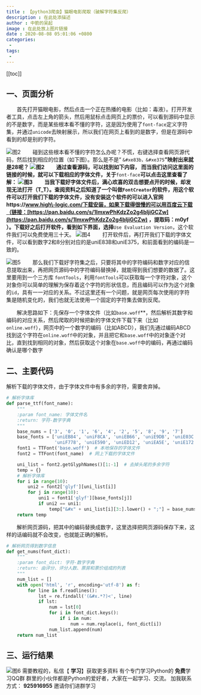 ```yaml
---
title : 【python3爬虫】猫眼电影爬取（破解字符集反爬）
description : 在此处添描述
author : 中箭的吴起
image : 在此处放上图片链接
date : 2020-08-08 05:01:06 +0800
categories:
 -
tags:
 -
---
```

[[toc]]

## 一、页面分析

  首先打开猫眼电影，然后点击一个正在热播的电影（比如：毒液）。打开开发者工具，点击左上角的箭头，然后用鼠标点击网页上的票价，可以看到源码中显示的不是数字，而是某些根本看不懂的字符，这是因为使用了`font-face`定义字符集，并通过`unicode`去映射展示，所以我们在网页上看到的是数字，但是在源码中看到的却是别的字符。

![图2](https://img-blog.csdnimg.cn/20181215152059366.png?x-oss-process=image/watermark,type_ZmFuZ3poZW5naGVpdGk,shadow_10,text_aHR0cHM6Ly9ibG9nLmNzZG4ubmV0L3FxXzM5MzYzMDIy,size_16,color_FFFFFF,t_70)
  碰到这些根本看不懂的字符怎么办呢？不慌，右键选择查看网页源代码，然后找到相应的位置（如下图）。那么是不是“ `&#xe83b，&#xe375`**”映射出来就是28呢？
![图2](https://img-blog.csdnimg.cn/20181215152337742.png)
  通过查看源码，可以找到如下内容， 而当我们访问这里面的链接的时候，就可以下载相应的字体文件，关于**`font-face`**可以点击这里查看了解：
![图3](https://img-blog.csdnimg.cn/20181215152551791.png)
  当我下载好字体文件后，满心欢喜的双击想要点开的时候，却发现无法打开（T\_T）。查阅资料之后知道了一个叫做`FontCreator`的软件，用这个软件可以打开我们下载的字体文件，没有安装这个软件的可以进入官网https://www.high\-logic.com/下载安装，如果下载得很慢的可以用百度云下载（链接：[https://pan.baidu.com/s/1ImxwPhKdzZo2g4bIjiGCZw](https://pan.baidu.com/s/1ImxwPhKdzZo2g4bIjiGCZw) ，提取码：m0yf ）。下载好之后打开软件，看到如下界面，选择**`Use Evaluation Version`，这个软件我们可以免费使用三十天。
![图4](https://img-blog.csdnimg.cn/20181215152706840.png?x-oss-process=image/watermark,type_ZmFuZ3poZW5naGVpdGk,shadow_10,text_aHR0cHM6Ly9ibG9nLmNzZG4ubmV0L3FxXzM5MzYzMDIy,size_16,color_FFFFFF,t_70)
  打开软件后，再打开我们下载的字体文件，可以看到数字2和8分别对应的是uniE83B和uniE375，和前面看到的编码是一致的。

![图5](https://img-blog.csdnimg.cn/20181215152922304.png?x-oss-process=image/watermark,type_ZmFuZ3poZW5naGVpdGk,shadow_10,text_aHR0cHM6Ly9ibG9nLmNzZG4ubmV0L3FxXzM5MzYzMDIy,size_16,color_FFFFFF,t_70)
  那么我们下载好字符集之后，只要将其中的字符编码和数字对应的信息提取出来，再把网页源码中的字符编码替换掉，就能得到我们想要的数据了。这里要用到一个三方库 `fontTools`，利用`fontTools`可以获取每一个字符对象，这个对象你可以简单的理解为保存着这个字符的形状信息，而且编码可以作为这个对象的`id`，具有一一对应的关系。不过这里还有一个问题，就是网页每次使用的字符集是随机变化的，我们也就无法使用一个固定的字符集去做到反爬。

  解决思路如下：先保存一个字体文件（比如`base.woff`\*\*，然后解析其数字和编码的对应关系，然后爬取的时候把新的字体文件下载下来（比如`online.woff`），网页中的一个数字的编码（比如ABCD），我们先通过编码ABCD找到这个字符在`online.woff`中的对象，并且把它和`base.woff`中的对象逐个对比，直到找到相同的对象，然后获取这个对象在`base.woff`中的编码，再通过编码确认是哪个数字

## 二、主要代码

解析下载的字体文件，由于字体文件中有多余的字符，需要舍弃掉。

```python
# 解析字体库
def parse_ttf(font_name):
    """
    :param font_name: 字体文件名
    :return: 字符-数字字典
    """
    base_nums = ['3', '0', '1', '6', '4', '2', '5', '8', '9', '7']
    base_fonts = ['uniEB84', 'uniF8CA', 'uniEB66', 'uniE9DB', 'uniE03C',
                  'uniF778', 'uniE590', 'uniED12', 'uniEA5E', 'uniE172']
    font1 = TTFont('base.woff')  # 本地保存的字体文件
    font2 = TTFont(font_name)  # 网上下载的字体文件

    uni_list = font2.getGlyphNames()[1:-1]  # 去掉头尾的多余字符
    temp = {}
    # 解析字体库
    for i in range(10):
        uni2 = font2['glyf'][uni_list[i]]
        for j in range(10):
            uni1 = font1['glyf'][base_fonts[j]]
            if uni2 == uni1:
                temp["&#x" + uni_list[i][3:].lower() + ";"] = base_nums[j]
    return temp

```

  解析网页源码，把其中的编码替换成数字，这里选择把网页源码保存下来，这样的话编码就不会改变，也就能正确的解析。

```python
# 解析网页得到数字信息
def get_nums(font_dict):
    """
    :param font_dict: 字符-数字字典
    :return: 由评分、评分人数、票房和票价组成的列表
    """
    num_list = []
    with open('html', 'r', encoding='utf-8') as f:
        for line in f.readlines():
            lst = re.findall('(&#x.*?)<', line)
            if lst:
                num = lst[0]
                for i in font_dict.keys():
                    if i in num:
                        num = num.replace(i, font_dict[i])
                num_list.append(num)
    return num_list

```

## 三、运行结果

![图6](https://img-blog.csdnimg.cn/20181215153311804.png?x-oss-process=image/watermark,type_ZmFuZ3poZW5naGVpdGk,shadow_10,text_aHR0cHM6Ly9ibG9nLmNzZG4ubmV0L3FxXzM5MzYzMDIy,size_16,color_FFFFFF,t_70)
需要教程的，私信【 **学习**】获取更多资料
有个专门学习Python的 **免费**学习QQ群
群里的小伙伴都是Python的爱好者，大家在一起学习、交流。
加我联系方式： **925916955** 邀请你们进群学习